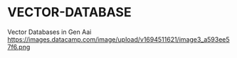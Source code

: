 # VECTOR-DATABASE
Vector Databases in Gen Aai
https://images.datacamp.com/image/upload/v1694511621/image3_a593ee57f6.png
